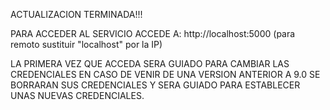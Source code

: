 


ACTUALIZACION TERMINADA!!!


PARA ACCEDER AL SERVICIO ACCEDE A:
http://localhost:5000  (para remoto sustituir "localhost" por la IP)

LA PRIMERA VEZ QUE ACCEDA SERA GUIADO PARA CAMBIAR LAS CREDENCIALES
EN CASO DE VENIR DE UNA VERSION ANTERIOR A 9.0 SE BORRARAN SUS CREDENCIALES
Y SERA GUIADO PARA ESTABLECER UNAS NUEVAS CREDENCIALES.



